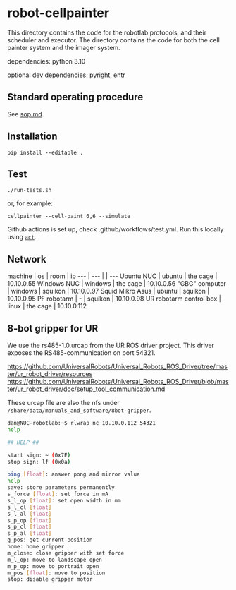 # robot-cellpainter

This directory contains the code for the robotlab protocols, and their scheduler and executor.
The directory contains the code for both the cell painter system and the imager system.

dependencies: python 3.10

optional dev dependencies: pyright, entr

## Standard operating procedure

See [sop.md](./sop.md).

## Installation

```
pip install --editable .
```

## Test

```
./run-tests.sh
```

or, for example:

```
cellpainter --cell-paint 6,6 --simulate
```

Github actions is set up, check .github/workflows/test.yml.
Run this locally using [`act`](https://github.com/nektos/act).

## Network

machine                 | os      | room     | ip
---                     | ---     |          | ---
Ubuntu NUC              | ubuntu  | the cage | 10.10.0.55
Windows NUC             | windows | the cage | 10.10.0.56
"GBG" computer          | windows | squikon  | 10.10.0.97
Squid Mikro Asus        | ubuntu  | squikon  | 10.10.0.95
PF robotarm             | -       | squikon  | 10.10.0.98
UR robotarm control box | linux   | the cage | 10.10.0.112

## 8-bot gripper for UR

We use the rs485-1.0.urcap from the UR ROS driver project.
This driver exposes the RS485-communication on port 54321.

https://github.com/UniversalRobots/Universal_Robots_ROS_Driver/tree/master/ur_robot_driver/resources
https://github.com/UniversalRobots/Universal_Robots_ROS_Driver/blob/master/ur_robot_driver/doc/setup_tool_communication.md

These urcap file are also the nfs under `/share/data/manuals_and_software/8bot-gripper`.

```sh
dan@NUC-robotlab:~$ rlwrap nc 10.10.0.112 54321
help

## HELP ##

start sign: ~ (0x7E)
stop sign: lf (0x0a)

ping [float]: answer pong and mirror value
help
save: store parameters permanently
s_force [float]: set force in mA
s_l_op [float]: set open width in mm
s_l_cl [float]
s_l_al [float]
s_p_op [float]
s_p_cl [float]
s_p_al [float]
g_pos: get current position
home: home gripper
m_close: close gripper with set force
m_l_op: move to landscape open
m_p_op: move to portrait open
m_pos [float]: move to position
stop: disable gripper motor
```
